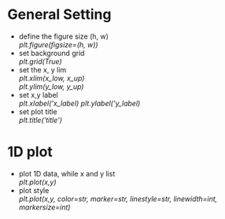 # General Setting
* define the figure size (h, w)  
  *plt.figure(figsize=(h, w))*
* set background grid  
  *plt.grid(True)*
* set the x, y lim  
  *plt.xlim(x_low, x_up)*  
  *plt.ylim(y_low, y_up)*
* set x,y label  
  *plt.xlabel('x_label)*
  *plt.ylabel('y_label)*
* set plot title  
  *plt.title('title')*

# 1D plot
* plot 1D data, while x and y list  
  *plt.plot(x,y)*
* plot style  
  *plt.plot(x,y, color=str, marker=str, linestyle=str, linewidth=int, markersize=int)*
